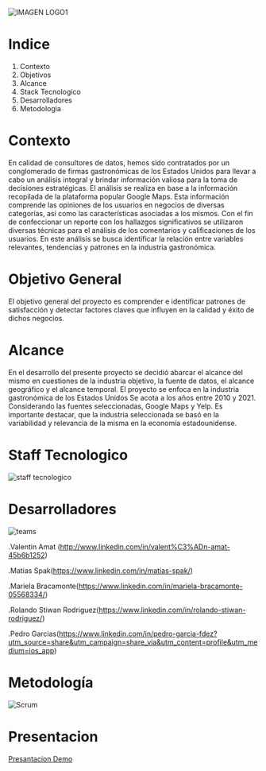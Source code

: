 ![IMAGEN LOGO1](https://github.com/mariebraca21/Pf.google_yelp/assets/86693811/87c16d63-f887-4154-a9af-e359bcbfaa7f)

# Indice 
1. Contexto
2. Objetivos
3. Alcance
4. Stack Tecnologico
5. Desarrolladores
6. Metodologia

# Contexto

 En calidad de consultores de datos, hemos sido contratados por un conglomerado de firmas gastronómicas de los Estados Unidos para llevar a cabo un análisis integral y brindar información valiosa para la toma de decisiones estratégicas. El análisis se realiza en base a la información recopilada de la plataforma popular Google Maps. Esta información comprende las opiniones de los usuarios en negocios de diversas categorías, así como las características asociadas a los mismos. Con el fin de confeccionar un reporte con los hallazgos significativos se utilizaron diversas técnicas para el análisis de los comentarios y calificaciones de los usuarios. En este análisis se busca identificar la relación entre variables relevantes, tendencias y patrones en la industria gastronómica. 

# Objetivo General

El objetivo general del proyecto es comprender  e identificar patrones de satisfacción y detectar factores claves que influyen en la calidad y éxito de dichos negocios.

# Alcance

En el desarrollo del presente proyecto se decidió abarcar el alcance del mismo en cuestiones de la industria objetivo, la fuente de datos, el alcance geográfico y el alcance temporal. El proyecto se enfoca en la industria gastronómica de los Estados Unidos
Se acota a los años entre 2010 y 2021. Considerando las fuentes seleccionadas, Google Maps y Yelp. Es importante destacar, que la industria seleccionada se basó en la variabilidad y relevancia de la misma en la economía estadounidense.
# Staff Tecnologico
![staff tecnologico](https://github.com/mariebraca21/Pf.google_yelp/assets/86693811/e99c70a5-4454-4179-8c44-56cf9bc9faa9)


# Desarrolladores 

![teams](https://github.com/mariebraca21/Pf.google_yelp/assets/86693811/aa5e23f3-6bfb-4971-b88d-733170bb4869)

.Valentin Amat (http://www.linkedin.com/in/valent%C3%ADn-amat-45b6b1252)

.Matias Spak(https://www.linkedin.com/in/matias-spak/)

.Mariela Bracamonte(https://www.linkedin.com/in/mariela-bracamonte-05568334/)

.Rolando Stiwan Rodriguez(https://www.linkedin.com/in/rolando-stiwan-rodriguez/)

.Pedro Garcias(https://www.linkedin.com/in/pedro-garcia-fdez?utm_source=share&utm_campaign=share_via&utm_content=profile&utm_medium=ios_app)

# Metodología

![Scrum](https://github.com/mariebraca21/Pf.google_yelp/assets/86693811/8a3ae553-6f63-43e4-9107-37551cd90914)


# Presentacion 
[Presantacion Demo](https://www.canva.com/design/DAF7eectpFM/u8QS_39-hvVxJGvZ5It7ZA/edit?utm_content=DAF7eectpFM&utm_campaign=designshare&utm_medium=link2&utm_source=sharebutton)
